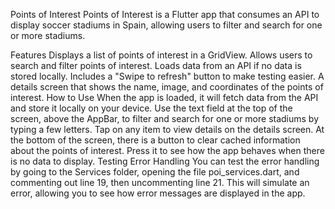 Points of Interest
Points of Interest is a Flutter app that consumes an API to display soccer stadiums in Spain, allowing users to filter and search for one or more stadiums.

Features
Displays a list of points of interest in a GridView.
Allows users to search and filter points of interest.
Loads data from an API if no data is stored locally.
Includes a "Swipe to refresh" button to make testing easier.
A details screen that shows the name, image, and coordinates of the points of interest.
How to Use
When the app is loaded, it will fetch data from the API and store it locally on your device.
Use the text field at the top of the screen, above the AppBar, to filter and search for one or more stadiums by typing a few letters.
Tap on any item to view details on the details screen.
At the bottom of the screen, there is a button to clear cached information about the points of interest. Press it to see how the app behaves when there is no data to display.
Testing Error Handling
You can test the error handling by going to the Services folder, opening the file poi_services.dart, and commenting out line 19, then uncommenting line 21. This will simulate an error, allowing you to see how error messages are displayed in the app.
